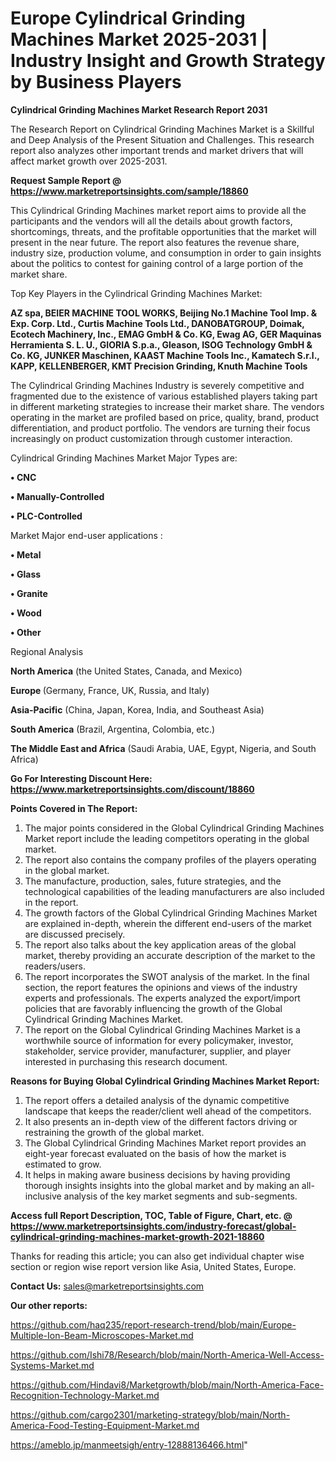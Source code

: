 # Europe Cylindrical Grinding Machines Market 2025-2031 | Industry Insight and Growth Strategy by Business Players

<strong>Cylindrical Grinding Machines Market Research Report 2031</strong>

The Research Report on Cylindrical Grinding Machines Market is a Skillful and Deep Analysis of the Present Situation and Challenges. This research report also analyzes other important trends and market drivers that will affect market growth over 2025-2031.

<strong>Request Sample Report @ <a href=https://www.marketreportsinsights.com/sample/18860>https://www.marketreportsinsights.com/sample/18860</a></strong>

This Cylindrical Grinding Machines market report aims to provide all the participants and the vendors will all the details about growth factors, shortcomings, threats, and the profitable opportunities that the market will present in the near future. The report also features the revenue share, industry size, production volume, and consumption in order to gain insights about the politics to contest for gaining control of a large portion of the market share.

Top Key Players in the Cylindrical Grinding Machines Market:

<strong>AZ spa, BEIER MACHINE TOOL WORKS, Beijing No.1 Machine Tool Imp. & Exp. Corp. Ltd., Curtis Machine Tools Ltd., DANOBATGROUP, Doimak, Ecotech Machinery, Inc., EMAG GmbH & Co. KG, Ewag AG, GER Maquinas Herramienta S. L. U., GIORIA S.p.a., Gleason, ISOG Technology GmbH & Co. KG, JUNKER Maschinen, KAAST Machine Tools Inc., Kamatech S.r.l., KAPP, KELLENBERGER, KMT Precision Grinding, Knuth Machine Tools</strong>

The Cylindrical Grinding Machines Industry is severely competitive and fragmented due to the existence of various established players taking part in different marketing strategies to increase their market share. The vendors operating in the market are profiled based on price, quality, brand, product differentiation, and product portfolio. The vendors are turning their focus increasingly on product customization through customer interaction.

Cylindrical Grinding Machines Market Major Types are:

<strong>• CNC

• Manually-Controlled

• PLC-Controlled</strong>

Market Major end-user applications :

<strong>• Metal

• Glass

• Granite

• Wood

• Other</strong>

Regional Analysis

</u><strong><b>North America</b></strong> (the United States, Canada, and Mexico)

<strong><b>Europe </b></strong>(Germany, France, UK, Russia, and Italy)

<strong><b>Asia-Pacific</b></strong> (China, Japan, Korea, India, and Southeast Asia)

<strong><b>South America</b></strong> (Brazil, Argentina, Colombia, etc.)

<strong><b>The Middle East and Africa</b></strong> (Saudi Arabia, UAE, Egypt, Nigeria, and South Africa)

<strong>Go For Interesting Discount Here: <a href=https://www.marketreportsinsights.com/discount/18860>https://www.marketreportsinsights.com/discount/18860</a></strong>

<strong>Points Covered in The Report:</strong>
<ol>
  <li>The major points considered in the Global Cylindrical Grinding Machines Market report include the leading competitors operating in the global market.</li>
  <li>The report also contains the company profiles of the players operating in the global market.</li>
  <li>The manufacture, production, sales, future strategies, and the technological capabilities of the leading manufacturers are also included in the report.</li>
  <li>The growth factors of the Global Cylindrical Grinding Machines Market are explained in-depth, wherein the different end-users of the market are discussed precisely.</li>
  <li>The report also talks about the key application areas of the global market, thereby providing an accurate description of the market to the readers/users.</li>
  <li>The report incorporates the SWOT analysis of the market. In the final section, the report features the opinions and views of the industry experts and professionals. The experts analyzed the export/import policies that are favorably influencing the growth of the Global Cylindrical Grinding Machines Market.</li>
  <li>The report on the Global Cylindrical Grinding Machines Market is a worthwhile source of information for every policymaker, investor, stakeholder, service provider, manufacturer, supplier, and player interested in purchasing this research document.</li>
</ol>
<strong>Reasons for Buying Global Cylindrical Grinding Machines Market Report:</strong>

<ol>
  <li>The report offers a detailed analysis of the dynamic competitive landscape that keeps the reader/client well ahead of the competitors.</li>
  <li>It also presents an in-depth view of the different factors driving or restraining the growth of the global market.</li>
  <li>The Global Cylindrical Grinding Machines Market report provides an eight-year forecast evaluated on the basis of how the market is estimated to grow.</li>
  <li>It helps in making aware business decisions by having providing thorough insights insights into the global market and by making an all-inclusive analysis of the key market segments and sub-segments.</li>
</ol>
<strong>Access full Report Description, TOC, Table of Figure, Chart, etc. @ <a href=https://www.marketreportsinsights.com/industry-forecast/global-cylindrical-grinding-machines-market-growth-2021-18860>https://www.marketreportsinsights.com/industry-forecast/global-cylindrical-grinding-machines-market-growth-2021-18860</a></strong>


Thanks for reading this article; you can also get individual chapter wise section or region wise report version like Asia, United States, Europe.

<strong>Contact Us:</strong>
sales@marketreportsinsights.com

<strong>Our other reports:</strong>

<a href=https://github.com/haq235/report-research-trend/blob/main/Europe-Multiple-Ion-Beam-Microscopes-Market.md>https://github.com/haq235/report-research-trend/blob/main/Europe-Multiple-Ion-Beam-Microscopes-Market.md</a>

<a href=https://github.com/Ishi78/Research/blob/main/North-America-Well-Access-Systems-Market.md>https://github.com/Ishi78/Research/blob/main/North-America-Well-Access-Systems-Market.md</a>

<a href=https://github.com/Hindavi8/Marketgrowth/blob/main/North-America-Face-Recognition-Technology-Market.md>https://github.com/Hindavi8/Marketgrowth/blob/main/North-America-Face-Recognition-Technology-Market.md</a>

<a href=https://github.com/cargo2301/marketing-strategy/blob/main/North-America-Food-Testing-Equipment-Market.md>https://github.com/cargo2301/marketing-strategy/blob/main/North-America-Food-Testing-Equipment-Market.md</a>

<a href=https://ameblo.jp/manmeetsigh/entry-12888136466.html>https://ameblo.jp/manmeetsigh/entry-12888136466.html</a>"
